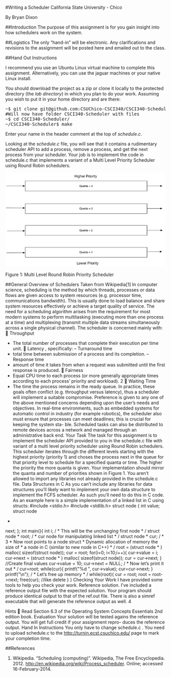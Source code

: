 #Writing a Scheduler
California State University - Chico

By Bryan Dixon

##Introduction
The purpose of this assignment is for you gain insight into how schedulers work on the system.

##Logistics
The only “hand-in” will be electronic. Any clarifications and revisions to the assignment will be posted here and emailed out to the class.

##Hand Out Instructions

I recommend you use an Ubuntu Linux virtual machine to complete this assignment. Alternatively, you can use the jaguar machines or your native Linux install.

You should download the project as a zip or clone it locally to the protected directory (the *lab directory*) in which you plan to do your work. Assuming you wish to put it in your home directory and are there:

<pre>
~$ git clone git@github.com:CSUChico-CSCI340/CSCI340-Scheduler.git
#Will now have folder CSCI340-Scheduler with files
~$ cd CSCI340-Scheduler/
~/CSCI340-Scheduler$ make
</pre>

Enter your name in the header comment at the top of *schedule.c*.

Looking at the *schedule.c* file, you will see that it contains a rudimentary scheduler API to add a process, remove a process, and get the next process from your scheduler. Your job is to implement the code in schedule.c that implements a variant of a Multi Level Priority Scheduler using Round Robin schedulers.

![MultiLevel Queue](https://raw.githubusercontent.com/CSUChico-CSCI340/CSCI340-Scheduler/master/writeup/multilevel.png "MultiLevel Queue")

Figure 1: Multi Level Round Robin Priority Scheduler

##General Overview of Schedulers
Taken from Wikipedia[1]
In computer science, scheduling is the method by which threads, processes or data flows are given access
to system resources (e.g. processor time, communications bandwidth). This is usually done to load balance
and share system resources effectively or achieve a target quality of service.  The need for a scheduling
algorithm arises from the requirement for most modern systems to perform multitasking (executing more
than one process at a time) and multiplexing (transmit multiple data streams simultaneously across a single
physical channel).
The scheduler is concerned mainly with:

Throughput
- The total number of processes that complete their execution per time unit.

Latency
, specifically:
– Turnaround time
- total time between submission of a process and its completion.
– Response time
-  amount  of  time  it  takes  from  when  a  request  was  submitted  until  the  first
response is produced.

Fairness
- Equal CPU time to each process (or more generally appropriate times according to each
process’ priority and workload).
2

Waiting Time
- The time the process remains in the ready queue.
In practice, these goals often conflict (e.g.  throughput versus latency), thus a scheduler will implement a
suitable compromise. Preference is given to any one of the above mentioned concerns depending upon the
user’s needs and objectives.
In real-time environments, such as embedded systems for automatic control in industry (for example robotics),
the scheduler also must ensure that processes can meet deadlines; this is crucial for keeping the system sta-
ble.  Scheduled tasks can also be distributed to remote devices across a network and managed through an
administrative back end.
Your Task
The task for this assignment is to implement the scheduler API provided to you in the
schedule.c
file with variant of a multi level priority scheduler using Round Robin schedulers.  This scheduler iterates
through the different levels starting with the highest priority (priority 1) and choses the process next in the
queue for that priority level to schedule for a specified quanta or time.  The higher the priority the more
quanta is given. Your implementation should mirror the quanta and number of priorities shown in Figure 1.
You aren’t allowed to import any libraries not already provided in the
schedule.c
file.
Data Structures in C
As you can’t include any libraries for data structures you’ll likely want to implement your own data structure
to implement the FCFS scheduler. As such you’ll need to do this in C code. As an example here is a simple
implementation of a linked list in C using structs:
#include <stdio.h>
#include <stdlib.h>
struct node {
int value;
struct node
*
next;
};
int main(){
int i;
/
*
This will be the unchanging first node
*
/
struct node
*
root;
/
*
cur node for manipulating linked list
*
/
struct node
*
cur;
/
*
3
*
Now root points to a node struct
*
Dynamic allocation of memory the size of
*
a node in C (similar to new node in C++)
*
/
root = (struct node
*
) malloc( sizeof(struct node));
cur = root;
for(i=0; i<10;i++){
cur->value = i;
cur->next = (struct node
*
) malloc( sizeof(struct node));
cur = cur->next;
}
//Create final values
cur->value = 10;
cur->next = NULL;
/
*
Now let’s print it out
*
/
cur=root;
while(cur){
printf("%d ", cur->value);
cur=cur->next;
}
printf("\n");
/
*
Let’s free up memory
*
/
while(root){
cur = root;
root = root->next;
free(cur); //like delete
}
}
Checking Your Work
I have provided some tools to help you check your work.
Reference solution.
I’ve included a reference output file with the expected solution. Your program should
produce identical output to that of the
ref.out
file. There is also a
simref
executable that will generate
the reference output as well.
4

Hints

Read
Section 6.3
of the Operating System Concepts Essentials 2nd edition book.
Evaluation
Your solution will be tested agains the reference output.  You will get full credit if your assignment repro-
duces the reference output.
Hand In Instructions
You only have to change
schedule.c
. You need to upload
schedule.c
to the
http://turnin.ecst.csuchico.edu/
page to mark your completion time.

##References
1. Wikipedia. “Scheduling (computing)”. Wikipedia, The Free Encyclopedia. 2012. http://en.wikipedia.org/wiki/Process_scheduler. Online; accessed 16-February-2014.

